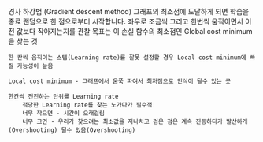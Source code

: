 경사 하강법 (Gradient descent method)
	그래프의 최소점에 도달하게 되면 학습을 종료
	랜덤으로 한 점으로부터 시작합니다. 좌우로 조금씩 그리고 한번씩 움직이면서 이전 값보다 작아지는지를 관찰
	목표는 이 손실 함수의 최소점인 Global cost minimum을 찾는 것

	한 칸씩 움직이는 스텝(Learning rate)를 잘못 설정할 경우 Local cost minimum에 빠질 가능성이 높음
	
	Local cost minimum - 그래프에서 움푹 파여서 최저점으로 인식이 될수 있는 곳

	한칸씩 전진하는 단위를 Learning rate	
		적당한 Learning rate를 찾는 노가다가 필수적
		너무 작으면 - 시간이 오래걸림
		너무 크면 - 우리가 찾으려는 최소값을 지나치고 검은 점은 계속 진동하다가 발산하게(Overshooting) 될수 있음(Overshooting)
	
		